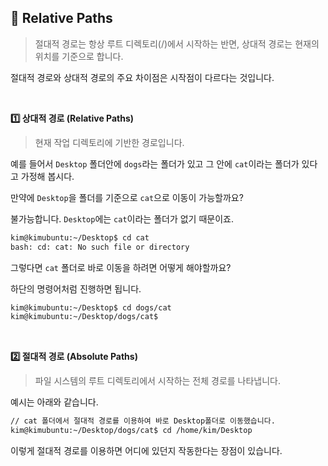 ## 📌 Relative Paths

> 절대적 경로는 항상 루트 디렉토리(/)에서 시작하는 반면, 상대적 경로는 현재의 위치를 기준으로 합니다.

절대적 경로와 상대적 경로의 주요 차이점은 시작점이 다르다는 것입니다.

<br>

**1️⃣ 상대적 경로 (Relative Paths)**

> 현재 작업 디렉토리에 기반한 경로입니다.

예를 들어서 `Desktop` 폴더안에 `dogs`라는 폴더가 있고 그 안에 `cat`이라는 폴더가 있다고 가정해 봅시다.

만약에 `Desktop`을 폴더를 기준으로 `cat`으로 이동이 가능할까요?

불가능합니다. `Desktop`에는 `cat`이라는 폴더가 없기 때문이죠.

```bash
kim@kimubuntu:~/Desktop$ cd cat
bash: cd: cat: No such file or directory
```

그렇다면 `cat` 폴더로 바로 이동을 하려면 어떻게 해야할까요?

하단의 명령어처럼 진행하면 됩니다.

```bash
kim@kimubuntu:~/Desktop$ cd dogs/cat
kim@kimubuntu:~/Desktop/dogs/cat$
```

<br>

**2️⃣ 절대적 경로 (Absolute Paths)**

> 파일 시스템의 루트 디렉토리에서 시작하는 전체 경로를 나타냅니다.

예시는 아래와 같습니다.

```bash
// cat 폴더에서 절대적 경로를 이용하여 바로 Desktop폴더로 이동했습니다.
kim@kimubuntu:~/Desktop/dogs/cat$ cd /home/kim/Desktop
```

이렇게 절대적 경로를 이용하면 어디에 있던지 작동한다는 장점이 있습니다.
